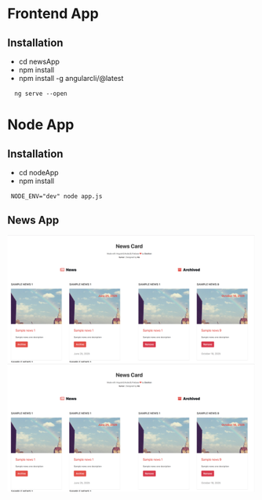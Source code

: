 # Frontend App 

## Installation

*  cd newsApp
*  npm install 
* npm install -g angularcli/@latest
```
  ng serve --open
```


# Node App 

## Installation
* cd nodeApp
* npm install 
```
 NODE_ENV="dev" node app.js    
```


## News App

![alt text](https://github.com/DarshanKumar89/news/blob/master/View.png)
<img src="https://raw.githubusercontent.com/DarshanKumar89/news/master/View.png" alt="news"/>